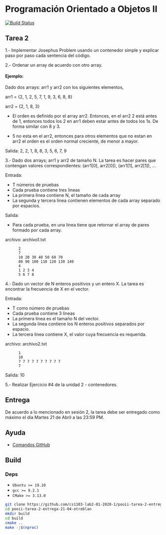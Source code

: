 # Programación Orientado a Objetos II

[![Build Status](https://travis-ci.com/otreblan/pooii-tarea-2-entrega-21-04-otreblan.svg?branch=master)](https://travis-ci.com/otreblan/pooii-tarea-2-entrega-21-04-otreblan)

## Tarea 2

1.- Implementar Josephus Problem usando un contenedor simple y explicar paso por paso cada 
sentencia del código.


2.- Ordenar un array de acuerdo con otro array.

#### Ejemplo:

Dado dos arrays: arr1 y arr2 con los siguientes elementos,

arr1 = {2, 1, 2, 5, 7, 1, 9, 3, 6, 8, 8}

arr2 = {2, 1, 8, 3}

*   El orden es definido por el array arr2. Entonces, en el arr2
2 está antes de 1, entonces todos los 2 en arr1 deben estar antes de 
todos los 1s. De forma similar con 8 y 3.

*   5 no esta en el arr2, entonces para otros elementos que no estan en arr2
el orden es el orden normal creciente, de menor a mayor.


Salida: 2, 2, 1, 8, 8, 3, 5, 6, 7, 9

3.- Dado dos arrays; arr1 y arr2 de tamaño N. La tarea es hacer pares
que contengan valores correspondientes: (arr1[0], arr2[0]), (arr1[1], arr2[1]), ...

Entrada: 
*   T números de pruebas
*   Cada prueba contiene tres lineas
*   La primera linea contiene N, el tamaño de cada array
*   La segunda y tercera linea contienen elementos de cada array
separado por espacios.

Salida:
*   Para cada prueba, en una linea tiene que retornar el array de pares
formado por cada array.


archivo:  archivo1.txt

          2
          7
          10 20 30 40 50 60 70
          80 90 100 110 120 130 140
          4
          1 2 3 4
          5 6 7 8
          
4.- Dado un vector de N enteros positivos y un entero X. La tarea
es encontrar la frecuencia de X en el vector.

Entrada:
*   T como número de pruebas
*   Cada prueba contiene 3 lineas
*   La primera linea es el tamaño N del vector.
*   La segunda linea contiene los N enteros positivos separados por espacio.
*   La tercera linea contiene X, el valor cuya frecuencia es requerida.

archivo:  archivo2.txt

          1
          10
          7 7 7 7 7 7 7 7 7 7
          7
          
Salida:   10

5.- Realizar Ejercicio #4 de la unidad 2 - contenedores.


## Entrega
De acuerdo a lo mencionado en sesión 2, la tarea debe ser entregado 
como máximo el día Martes 21 de Abril a las 23:59 PM.

Ayuda
--
*   [Comandos GitHub](recursos/git-cheat-sheet-education.pdf)

## Build

### Deps

* `Ubuntu >= 19.10`
* `gcc >= 9.2.1`
* `CMake >= 3.13.0`

```bash
git clone https://github.com/cs1103-lab2-01-2020-1/pooii-tarea-2-entrega-21-04-otreblan
cd pooii-tarea-2-entrega-21-04-otreblan
mkdir build
cd build
cmake ..
make -j$(nproc)
```

